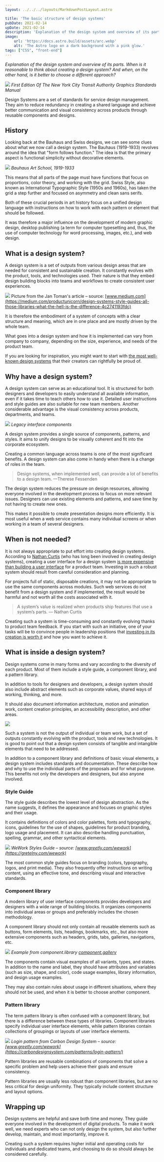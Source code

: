 ```yaml
---
layout: ../../../layouts/MarkdownPostLayout.astro

title: 'The basic structure of design systems'
pubDate: 2021-02-14
upDate: 2021-02-14
description: 'Explanation of the design system and overview of its parts. When is it reasonable to think about creating a design system? And when, on the other hand, is it better to choose a different approach?'
image:
    url: 'https://docs.astro.build/assets/arc.webp'
    alt: 'The Astro logo on a dark background with a pink glow.'
tags: ["CSS", "front-end"]
---
```


*Explanation of the design system and overview of its parts. When is it reasonable to think about creating a design system? And when, on the other hand, is it better to choose a different approach?*

![](./images/nyc-city-manual.webp)
*First Edition Of The New York City Transit Authority Graphics Standards Manual*

Design Systems are a set of standards for service design management. They aim to reduce redundancy in creating a shared language and achieve better communication and visual consistency across products through reusable components and designs.

## History

Looking back at the Bauhaus and Swiss designs, we can see some clues about what we now call a design system. The Bauhaus (1919-1933) revolves around the idea that "form follows function." The idea is that the primary aspect is functional simplicity without decorative elements.

![](./images/bauhaus.jpg)
*Bauhaus Art School, 1919-1933*

This means that all parts of the page must have functions that focus on proportions, color theory, and working with the grid. Swiss Style, also known as International Typographic Style (1950s and 1960s), has taken the grid a step further and focused on asymmetry and clean sans serifs.

Both of these crucial periods in art history focus on a unified design language with instructions on how to work with each pattern or element that should be followed.

It was therefore a major influence on the development of modern graphic design, desktop publishing (a term for computer typesetting and, thus, the use of computer technology for word processing, images, etc.), and web design.

## What is a design system?

A design system is a set of outputs from various design areas that are needed for consistent and sustainable creation. It constantly evolves with the product, tools, and technologies used. Their nature is that they embed design building blocks into teams and workflows to create consistent user experiences.

![](./images/design-system.png)
Picture from the Jan Toman's article – source: [www.medium.com](https://medium.com/productunicorn/design-systems-style-guides-all-those-libraries-what-the-hell-is-the-difference-4c2741193fdc)


It is therefore the embodiment of a system of concepts with a clear structure and meaning, which are in one place and are mostly driven by the whole team.

What goes into a design system and how it is implemented can vary from company to company, depending on the size, experience, and needs of the product team.

If you are looking for inspiration, you might want to start with [the most well-known design systems](https://adele.uxpin.com/) that their creators can rightfully be proud of.

## Why have a design system?

A design system can serve as an educational tool. It is structured for both designers and developers to easily understand all available information, even if it takes time to teach others how to use it. Detailed user instructions and style guides are also suitable for new team members. Another considerable advantage is the visual consistency across products, departments, and teams.

![](./images/legacy-design-system.png)
*Legacy interface components*

A design system provides a single source of components, patterns, and styles. It aims to unify designs to be visually coherent and fit into the corporate ecosystem.

Creating a common language across teams is one of the most significant benefits. A design system can also come in handy when there is a change of roles in the team.

>Design systems, when implemented well, can provide a lot of benefits to a design team.
>—Therese Fessenden

The design system reduces the pressure on design resources, allowing everyone involved in the development process to focus on more relevant issues. Designers can use existing elements and patterns, and save time by not having to create new ones.

This makes it possible to create presentation designs more efficiently. It is most useful when a web service contains many individual screens or when working in a team of several designers.

## When is not needed?

It is not always appropriate to put effort into creating design systems. According to [Nathan Curtis](https://medium.com/@nathanacurtis) (who has long been involved in creating design systems), creating a user interface for a design system [is more expensive than building a user interface](https://medium.com/eightshapes-llc/design-system-ui-is-more-expensive-than-a-product-teams-ui-f3c3e48c555) for a product team. Investing in such a robust system should result from careful consideration and planning.

For projects full of static, disposable creations, it may not be appropriate to use the same components across modules. Such web services do not benefit from a design system and if implemented, the result would be harmful and not worth all the costs associated with it.

>A system’s value is realized when products ship features that use a system’s parts.
>— Nathan Curtis

Creating such a system is time-consuming and constantly evolving thanks to product team feedback. If you start with such an initiative, one of your tasks will be to convince people in leadership positions that [investing in its creation is worth it](https://www.smashingmagazine.com/2022/09/formula-roi-design-system/) and how you want to achieve it.

## What is inside a design system?

Design systems come in many forms and vary according to the diversity of each product. Most of them include a style guide, a&nbsp;component library, and a pattern library.

In addition to tools for designers and developers, a design system should also include abstract elements such as corporate values, shared ways of working, thinking, and more.

It should also document information architecture, motion and animation work, content creation principles, an accessibility description, and other areas.

![](./images/design-system-hierarchy.png)

Such a system is not the output of individual or team work, but a set of outputs constantly evolving with the product, tools and new technologies. It is good to point out that a design system consists of tangible and intangible elements that need to be addressed.

In addition to a component library and definitions of basic visual elements, a design system includes standards and documentation. These describe how and why to use the individual parts of the proposals and for what purpose. This benefits not only the developers and designers, but also anyone involved.

### Style Guide
The style guide describes the lowest level of design abstraction. As the name suggests, it defines the appearance and focuses on graphic styles and their usage.

It contains definitions of colors and color palettes, fonts and typography, icons, guidelines for the use of shapes, guidelines for product branding, logo usage and placement. It can also describe handling punctuation, spelling, grammar, and other syntactical elements.

![](./images/style-guide.png)
*WeWork Styles Guide – source: [www.greetly.com/wework](https://gretelny.com/wework)*

The most common style guides focus on branding (colors, typography, logos, and print media). They also frequently offer instructions on writing content, using an effective tone, and describing visual and interactive standards.

### Component library

A modern library of user interface components provides developers and designers with a wide range of building blocks. It organizes components into individual areas or groups and preferably includes the chosen methodology.

A component library should not only contain all reusable elements such as buttons, form elements, lists, headings, bookmarks, etc., but also more extensive components such as headers, grids, tabs, galleries, navigations, etc.

![](./images/component-library.png)
*Example from component.library [component.gallery](https://component.gallery/components/)*

The components contain visual examples of all variants, types, and states. In addition to the name and label, they should have attributes and variables (such as size, shape, and color), code usage examples, library information, and design usage examples.

They may also contain rules about usage in different situations, where they should not be used, and when it is better to choose another component.

### Pattern library

The term pattern library is often confused with a component library, but there is a difference between these types of libraries. Component libraries specify individual user interface elements, while pattern libraries contain collections of groupings or layouts of user interface elements.

![](./images/pattern-library.png)
*Login pattern from Carbon Design System – source: [www.greetly.com/wework](https://carbondesignsystem.com/patterns/login-pattern/)*

Pattern libraries are reusable combinations of components that solve a specific problem and help users achieve their goals and ensure consistency.

Pattern libraries are usually less robust than component libraries, but are no less critical for design uniformity. They typically include content structure and layout options.

## Wrapping up

Design systems are helpful and save both time and money. They guide everyone involved in the development of digital products. To make it work well, we need experts who can not only design the system, but also further develop, maintain, and most importantly, improve it.

Creating such a system requires higher initial and operating costs for individuals and dedicated teams, and choosing to do so should always be considered carefully.
